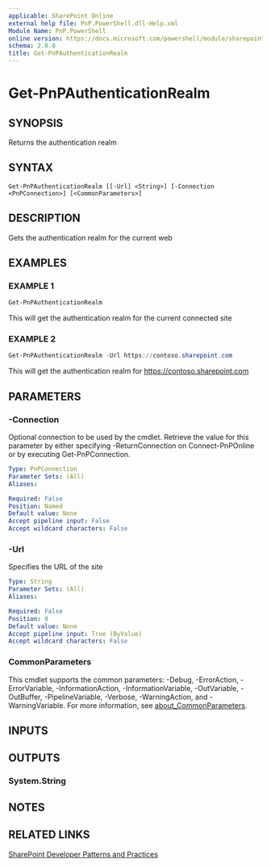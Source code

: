 ```yaml
---
applicable: SharePoint Online
external help file: PnP.PowerShell.dll-Help.xml
Module Name: PnP.PowerShell
online version: https://docs.microsoft.com/powershell/module/sharepoint-pnp/get-pnpauthenticationrealm
schema: 2.0.0
title: Get-PnPAuthenticationRealm
---
```


# Get-PnPAuthenticationRealm

## SYNOPSIS
Returns the authentication realm

## SYNTAX

```
Get-PnPAuthenticationRealm [[-Url] <String>] [-Connection <PnPConnection>] [<CommonParameters>]
```

## DESCRIPTION
Gets the authentication realm for the current web

## EXAMPLES

### EXAMPLE 1
```powershell
Get-PnPAuthenticationRealm
```

This will get the authentication realm for the current connected site

### EXAMPLE 2
```powershell
Get-PnPAuthenticationRealm -Url https://contoso.sharepoint.com
```

This will get the authentication realm for https://contoso.sharepoint.com

## PARAMETERS

### -Connection
Optional connection to be used by the cmdlet. Retrieve the value for this parameter by either specifying -ReturnConnection on Connect-PnPOnline or by executing Get-PnPConnection.

```yaml
Type: PnPConnection
Parameter Sets: (All)
Aliases:

Required: False
Position: Named
Default value: None
Accept pipeline input: False
Accept wildcard characters: False
```

### -Url
Specifies the URL of the site

```yaml
Type: String
Parameter Sets: (All)
Aliases:

Required: False
Position: 0
Default value: None
Accept pipeline input: True (ByValue)
Accept wildcard characters: False
```

### CommonParameters
This cmdlet supports the common parameters: -Debug, -ErrorAction, -ErrorVariable, -InformationAction, -InformationVariable, -OutVariable, -OutBuffer, -PipelineVariable, -Verbose, -WarningAction, and -WarningVariable. For more information, see [about_CommonParameters](http://go.microsoft.com/fwlink/?LinkID=113216).

## INPUTS

## OUTPUTS

### System.String

## NOTES

## RELATED LINKS

[SharePoint Developer Patterns and Practices](https://aka.ms/sppnp)